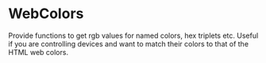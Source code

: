 # WebColors

Provide functions to get rgb values for named colors, hex triplets etc.
Useful if you are controlling devices and want to match their colors to that of the
HTML web colors. 